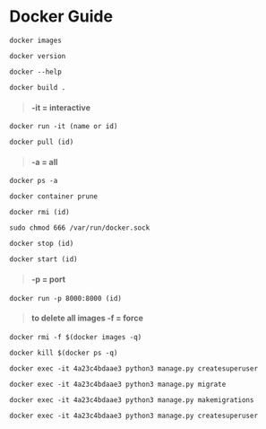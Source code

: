 # Docker Guide
```
docker images
```

```
docker version
```

```
docker --help
```

```
docker build .
```
> #### -it = interactive
```
docker run -it (name or id)        
```

```
docker pull (id)
```
> #### -a = all
```
docker ps -a                      
```

```
docker contаiner prune
```

```
docker rmi (id)
```

```
sudo chmod 666 /var/run/docker.sock
```

```
docker stop (id)
```

```
docker start (id)
```
> #### -p = port
```
docker run -p 8000:8000 (id)      
```
> #### to delete all images  -f = force
```
docker rmi -f $(docker images -q)         
```

```
docker kill $(docker ps -q)
```
```
docker exec -it 4a23c4bdaae3 python3 manage.py createsuperuser
```
```
docker exec -it 4a23c4bdaae3 python3 manage.py migrate
```
```
docker exec -it 4a23c4bdaae3 python3 manage.py makemigrations
```
```
docker exec -it 4a23c4bdaae3 python3 manage.py createsuperuser
```
